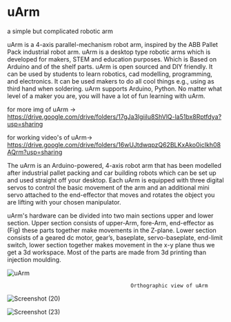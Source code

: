# uArm
a simple but complicated robotic arm

  uArm is a 4-axis parallel-mechanism robot arm, inspired by the ABB Pallet Pack industrial robot arm.  uArm is a desktop type robotic arms which is developed for makers, STEM and education purposes. Which is Based on Arduino and of the shelf parts. uArm is open sourced and DIY friendly. It can be used by students to learn robotics, cad modelling, programming, and electronics. It can be used makers to do all cool things e.g., using as third hand when soldering. uArm supports Arduino, Python. No matter what level of a maker you are, you will have a lot of fun learning with uArm.  

for more img of uArm -> https://drive.google.com/drive/folders/17gJa3lgiilu8ShVlQ-la51bx8Rptfdya?usp=sharing

for working video's  of uArm-> https://drive.google.com/drive/folders/16wUJtdwqpzQ62BLKxAko0icIkh08AQrm?usp=sharing


  The uArm is an Arduino-powered, 4-axis robot arm that has been modelled after
industrial pallet packing and car building robots which can be set up and used straight off
your desktop. Each uArm is equipped with three digital servos to control the basic
movement of the arm and an additional mini servo attached to the end-effector that moves
and rotates the object you are lifting with your chosen manipulator. 

  uArm's hardware can be divided into two main sections upper and lower section.
Upper section consists of upper-Arm, fore-Arm, end-effector as (Fig)
these parts together make movements in the Z-plane. Lower section consists of a geared
dc motor, gear’s, baseplate, servo-baseplate, end-limit switch, lower section together
makes movement in the x-y plane thus we get a 3d workspace. Most of the parts are made
from 3d printing than injection moulding.

![uArm](https://user-images.githubusercontent.com/98380527/180050831-e6d4adea-4754-4aac-9871-fa9beff52086.png)

                                            Orthographic view of uArm

![Screenshot (20)](https://user-images.githubusercontent.com/98380527/180050973-67bcc290-34f4-4632-9df5-aab987214a50.png)

                                            

![Screenshot (23)](https://user-images.githubusercontent.com/98380527/180051029-9b99a688-f70d-4e99-8737-a5db113aec52.png)

